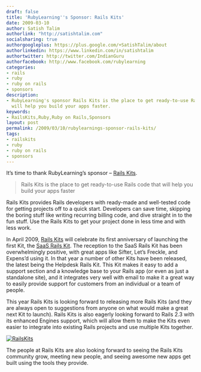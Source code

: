 ```yaml
---
draft: false
title: 'RubyLearning''s Sponsor: Rails Kits'
date: 2009-03-10
author: Satish Talim
authorlink: "http://satishtalim.com"
socialsharing: true
authorgoogleplus: https://plus.google.com/+SatishTalim/about
authorlinkedin: https://www.linkedin.com/in/satishtalim
authortwitter: http://twitter.com/IndianGuru
authorfacebook: http://www.facebook.com/rubylearning
categories:
- rails
- ruby
- ruby on rails
- sponsors
description:
- RubyLearning's sponsor Rails Kits is the place to get ready-to-use Rails code that
  will help you build your apps faster.
keywords:
- RailsKits,Ruby,Ruby on Rails,Sponsors
layout: post
permalink: /2009/03/10/rubylearnings-sponsor-rails-kits/
tags:
- railskits
- ruby
- ruby on rails
- sponsors
---
```

It’s time to thank RubyLearning’s sponsor – [Rails
Kits](http://railskits.com/).

> Rails Kits is the place to get ready-to-use Rails code that will help
> you build your apps faster
<!--more-->
Rails Kits provides Rails developers with ready-made and well-tested
code for getting projects off to a quick start. Developers can save
time, skipping the boring stuff like writing recurring billing code, and
dive straight in to the fun stuff. Use the Rails Kits to get your
project done in less time and with less work.

In April 2009, [Rails Kits](http://railskits.com/) will celebrate its
first anniversary of launching the first Kit, the [SaaS Rails
Kit](http://railskits.com/saas/). The reception to the SaaS Rails Kit
has been overwhelmingly positive, with great apps like Sifter, Let’s
Freckle, and Expens’d using it. In that year a number of other Kits have
been released, the latest being the Helpdesk Rails Kit. This Kit makes
it easy to add a support section and a knowledge base to your Rails app
(or even as just a standalone site), and it integrates very well with
email to make it a great way to easily provide support for customers
from an individual or a team of people.

This year Rails Kits is looking forward to releasing more Rails Kits
(and they are always open to suggestions from anyone on what would make
a great next Kit to launch). Rails Kits is also eagerly looking forward
to Rails 2.3 with its enhanced Engines support, which will allow them to
make the Kits even easier to integrate into existing Rails projects and
use multiple Kits together.

[![RailsKits](http://rubylearning.com/images/railskits_logo_125x125.gif)](http://railskits.com/)

The people at Rails Kits are also looking forward to seeing the Rails
Kits community grow, meeting new people, and seeing awesome new apps get
built using the tools they provide.

